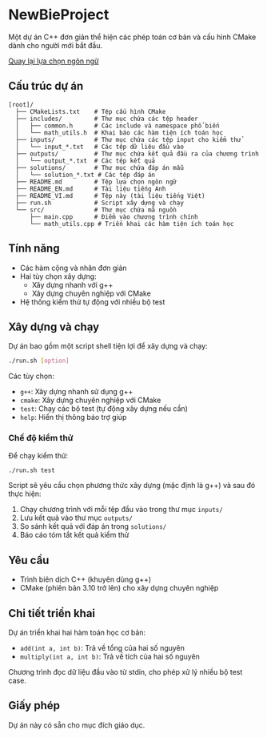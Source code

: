 # NewBieProject

Một dự án C++ đơn giản thể hiện các phép toán cơ bản và cấu hình CMake dành cho người mới bắt đầu.

[Quay lại lựa chọn ngôn ngữ](README.md)

## Cấu trúc dự án

```
[root]/
  ├── CMakeLists.txt    # Tệp cấu hình CMake
  ├── includes/         # Thư mục chứa các tệp header
  │   ├── common.h      # Các include và namespace phổ biến
  │   └── math_utils.h  # Khai báo các hàm tiện ích toán học
  ├── inputs/           # Thư mục chứa các tệp input cho kiểm thử
  │   └── input_*.txt   # Các tệp dữ liệu đầu vào
  ├── outputs/          # Thư mục chứa kết quả đầu ra của chương trình
  │   └── output_*.txt  # Các tệp kết quả
  ├── solutions/        # Thư mục chứa đáp án mẫu
  │   └── solution_*.txt # Các tệp đáp án
  ├── README.md         # Tệp lựa chọn ngôn ngữ
  ├── README_EN.md      # Tài liệu tiếng Anh
  ├── README_VI.md      # Tệp này (tài liệu tiếng Việt)
  ├── run.sh            # Script xây dựng và chạy
  └── src/              # Thư mục chứa mã nguồn
      ├── main.cpp      # Điểm vào chương trình chính
      └── math_utils.cpp # Triển khai các hàm tiện ích toán học
```

## Tính năng

- Các hàm cộng và nhân đơn giản
- Hai tùy chọn xây dựng:
  - Xây dựng nhanh với g++
  - Xây dựng chuyên nghiệp với CMake
- Hệ thống kiểm thử tự động với nhiều bộ test

## Xây dựng và chạy

Dự án bao gồm một script shell tiện lợi để xây dựng và chạy:

```bash
./run.sh [option]
```

Các tùy chọn:

- `g++`: Xây dựng nhanh sử dụng g++
- `cmake`: Xây dựng chuyên nghiệp với CMake
- `test`: Chạy các bộ test (tự động xây dựng nếu cần)
- `help`: Hiển thị thông báo trợ giúp

### Chế độ kiểm thử

Để chạy kiểm thử:

```bash
./run.sh test
```

Script sẽ yêu cầu chọn phương thức xây dựng (mặc định là g++) và sau đó thực hiện:
1. Chạy chương trình với mỗi tệp đầu vào trong thư mục `inputs/`
2. Lưu kết quả vào thư mục `outputs/`
3. So sánh kết quả với đáp án trong `solutions/`
4. Báo cáo tóm tắt kết quả kiểm thử

## Yêu cầu

- Trình biên dịch C++ (khuyên dùng g++)
- CMake (phiên bản 3.10 trở lên) cho xây dựng chuyên nghiệp

## Chi tiết triển khai

Dự án triển khai hai hàm toán học cơ bản:

- `add(int a, int b)`: Trả về tổng của hai số nguyên
- `multiply(int a, int b)`: Trả về tích của hai số nguyên

Chương trình đọc dữ liệu đầu vào từ stdin, cho phép xử lý nhiều bộ test case.

## Giấy phép

Dự án này có sẵn cho mục đích giáo dục. 